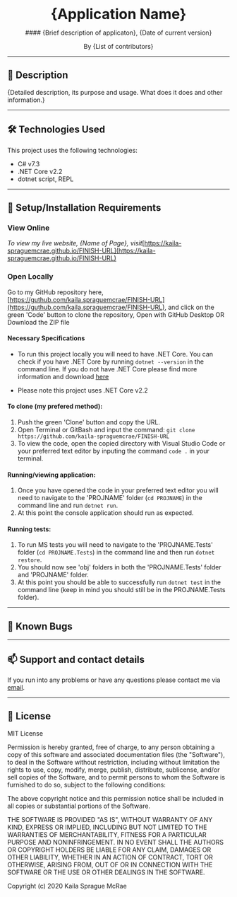 <br>
<p align = "center">
<b> <font size="+3"> {Application Name} </font></b>
</p>

<p align = "center">
#### {Brief description of applicaton}, {Date of current version}
</p>

<p align = "center">
 By {List of contributors}
 </p>

--------------------

## 📖  Description

{Detailed description, its purpose and usage. What does it does and other information.}

--------------------

## 🛠️ Technologies Used

This project uses the following technologies:

- C# v7.3
- .NET Core v2.2
- dotnet script, REPL

-------------------

## 🔧 Setup/Installation Requirements

### View Online

_To view my live website, {Name of Page}, visit_[https://kaila-spraguemcrae.github.io/FINISH-URL](https://kaila-spraguemcrae.github.io/FINISH-URL)

### Open Locally

Go to my GitHub repository here, [https://guthub.com/kaila.spraguemcrae/FINISH-URL](https://guthub.com/kaila.spraguemcrae/FINISH-URL), and click on the green 'Code' button to clone the repository, Open with GitHub Desktop OR Download the ZIP file

#### Necessary Specifications

- To run this project locally you will need to have .NET Core. You can check if you have .NET Core by running `dotnet --version` in the command line. If you do not have .NET Core please find more information and download [here](https://dotnet.microsoft.com/download/dotnet-core)

* Please note this project uses .NET Core v2.2

#### To clone (my prefered method):
1. Push the green 'Clone' button and copy the URL.
2. Open Terminal or GitBash and input the command: `git clone https://github.com/kaila-spraguemcrae/FINISH-URL`
3. To view the code, open the copied directory with Visual Studio Code or your preferred text editor by inputing the command `code .` in your terminal.

#### Running/viewing application:

1. Once you have opened the code in your preferred text editor you will need to navigate to the 'PROJNAME' folder (`cd PROJNAME`) in the command line and run `dotnet run`.
2. At this point the console application should run as expected. 

#### Running tests:

1. To run MS tests you will need to navigate to the 'PROJNAME.Tests' folder (`cd PROJNAME.Tests`) in the command line and then run `dotnet restore`. 
2. You should now see 'obj' folders in both the 'PROJNAME.Tests' folder and 'PROJNAME' folder.
3. At this point you should be able to successfully run `dotnet test` in the command line (keep in mind you should still be in the PROJNAME.Tests folder). 

--------------------------

## 🐛 Known Bugs

--------------------------

## 📫 Support and contact details

If you run into any problems or have any questions please contact me via [email](mailto:kaila.sprague@icloud.com).

---------------------------

## 📘 License

MIT License

Permission is hereby granted, free of charge, to any person obtaining a copy
of this software and associated documentation files (the "Software"), to deal
in the Software without restriction, including without limitation the rights
to use, copy, modify, merge, publish, distribute, sublicense, and/or sell
copies of the Software, and to permit persons to whom the Software is
furnished to do so, subject to the following conditions:

The above copyright notice and this permission notice shall be included in all
copies or substantial portions of the Software.

THE SOFTWARE IS PROVIDED "AS IS", WITHOUT WARRANTY OF ANY KIND, EXPRESS OR
IMPLIED, INCLUDING BUT NOT LIMITED TO THE WARRANTIES OF MERCHANTABILITY,
FITNESS FOR A PARTICULAR PURPOSE AND NONINFRINGEMENT. IN NO EVENT SHALL THE
AUTHORS OR COPYRIGHT HOLDERS BE LIABLE FOR ANY CLAIM, DAMAGES OR OTHER
LIABILITY, WHETHER IN AN ACTION OF CONTRACT, TORT OR OTHERWISE, ARISING FROM,
OUT OF OR IN CONNECTION WITH THE SOFTWARE OR THE USE OR OTHER DEALINGS IN THE
SOFTWARE.

Copyright (c) 2020 Kaila Sprague McRae